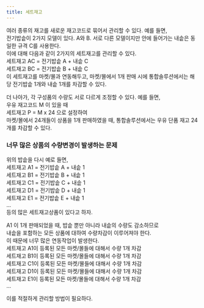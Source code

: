 ```yaml
---
title: 세트재고
---
```


여러 종류의 재고를 새로운 재고코드로 묶어서 관리할 수 있다. 예를 들면,  
전기밥솥이 2가지 모델이 있다. A와 B. 서로 다른 모델이지만 안에 들어가는 내솥은 동일한 규격 C를 사용한다.  
이에 대해 다음과 같이 2가지의 세트재고를 관리할 수 있다.  
세트재고 AC = 전기밥솥 A + 내솥 C  
세트재고 BC = 전기밥솥 B + 내솥 C  
이 세트재고를 마켓/몰과 연동해두고, 마켓/몰에서 1개 판매 시에 통합솔루션에서는 해당 전기밥솥 1개와 내솥 1개를 차감할 수 있다. 

더 나아가, 각 구성품의 수량도 서로 다르게 조정할 수 있다. 예를 들면,  
우유 재고코드 M 이 있을 때  
세트재고 P = M x 24 으로 설정하여  
마켓/몰에서 24개들이 상품을 1개 판매하였을 때, 통합솔루션에서는 우유 단품 재고 24개를 차감할 수 있다. 



### 너무 많은 상품의 수량변경이 발생하는 문제

위의 밥솥을 다시 예로 들면,  
세트재고 A1 = 전기밥솥 A + 내솥 1  
세트재고 B1 = 전기밥솥 B + 내솥 1  
세트재고 C1 = 전기밥솥 C + 내솥 1  
세트재고 D1 = 전기밥솥 D + 내솥 1  
세트재고 E1 = 전기밥솥 E + 내솥 1  
...  
등의 많은 세트재고상품이 있다고 하자.  

A1 이 1개 판매되었을 때, 밥솥 뿐만 아니라 내솥의 수량도 감소하므로  
내솥을 포함하는 모든 상품에 대하여 수량차감이 이루어져야 한다.  
이 때문에 너무 많은 연동작업이 발생한다.  
세트재고 A1이 등록된 모든 마켓/몰들에 대해서 수량 1개 차감  
세트재고 B1이 등록된 모든 마켓/몰들에 대해서 수량 1개 차감  
세트재고 C1이 등록된 모든 마켓/몰들에 대해서 수량 1개 차감  
세트재고 D1이 등록된 모든 마켓/몰들에 대해서 수량 1개 차감  
세트재고 E1이 등록된 모든 마켓/몰들에 대해서 수량 1개 차감  
...

이를 적절하게 관리할 방법이 필요하다.